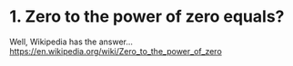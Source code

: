 # 1. Zero to the power of zero equals? 
Well, Wikipedia has the answer...
https://en.wikipedia.org/wiki/Zero_to_the_power_of_zero
